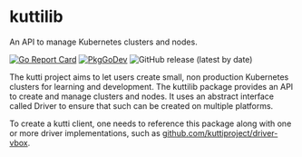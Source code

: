 # kuttilib

An API to manage Kubernetes clusters and nodes.

[![Go Report Card](https://goreportcard.com/badge/github.com/kuttiproject/kuttilib)](https://goreportcard.com/report/github.com/kuttiproject/kuttilib)
[![PkgGoDev](https://pkg.go.dev/badge/github.com/kuttiproject/kuttilib)](https://pkg.go.dev/github.com/kuttiproject/kuttilib)
![GitHub release (latest by date)](https://img.shields.io/github/v/release/kuttiproject/kuttilib?include_prereleases)

The kutti project aims to let users create small, non production Kubernetes clusters for learning and development. The kuttilib package provides an API to create and manage clusters and nodes. It uses an abstract interface called Driver to ensure that such can be created on multiple platforms.

To create a kutti client, one needs to reference this package along with one or more driver implementations, such as [github.com/kuttiproject/driver-vbox](https://github.com/kuttiproject/driver-vbox).

